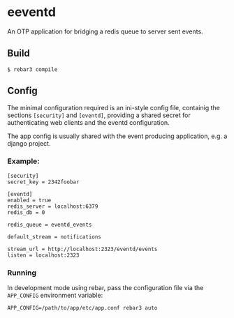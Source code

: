 eeventd
=====

An OTP application for bridging a redis queue to server sent events.

Build
-----

    $ rebar3 compile


Config
------

The minimal configuration required is an ini-style config
file, containig the sections `[security]` and `[eventd]`,
providing a shared secret for authenticating web clients 
and the eventd configuration.

The app config is usually shared with the event producing
application, e.g. a django project.

### Example:
    
    [security]
    secret_key = 2342foobar

    [eventd]
    enabled = true
    redis_server = localhost:6379
    redis_db = 0

    redis_queue = eventd_events

    default_stream = notifications

    stream_url = http://localhost:2323/eventd/events
    listen = localhost:2323


### Running
    
In development mode using rebar, pass the 
configuration file via the `APP_CONFIG` environment variable:

    APP_CONFIG=/path/to/app/etc/app.conf rebar3 auto


